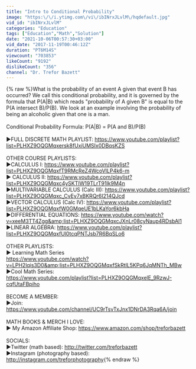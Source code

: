 ```yaml
---
title: "Intro to Conditional Probability"
image: "https:\/\/i.ytimg.com\/vi\/ibINrxJLvlM\/hqdefault.jpg"
vid_id: "ibINrxJLvlM"
categories: "Education"
tags: ["Education","Math","Solution"]
date: "2021-10-06T00:57:30+03:00"
vid_date: "2017-11-19T00:46:12Z"
duration: "PT6M14S"
viewcount: "703853"
likeCount: "9192"
dislikeCount: "356"
channel: "Dr. Trefor Bazett"
---
```

{% raw %}What is the probability of an event A given that event B has occurred? We call this conditional probability, and it is governed by the formula that P(A|B) which reads &quot;probability of A given B&quot; is equal to the P(A intersect B)/P(B). We look at an example involving the probability of being an alcoholic given that one is a man. <br /><br />Conditional Probability Formula: P(A|B) = P(A and B)/P(B) <br /><br />►FULL DISCRETE MATH PLAYLIST: <a rel="nofollow" target="blank" href="https://www.youtube.com/playlist?list=PLHXZ9OQGMqxersk8fUxiUMSIx0DBqsKZS">https://www.youtube.com/playlist?list=PLHXZ9OQGMqxersk8fUxiUMSIx0DBqsKZS</a><br /><br />OTHER COURSE PLAYLISTS:<br />►CALCULUS I: <a rel="nofollow" target="blank" href="https://www.youtube.com/playlist?list=PLHXZ9OQGMqxfT9RMcReZ4WcoVILP4k6-m">https://www.youtube.com/playlist?list=PLHXZ9OQGMqxfT9RMcReZ4WcoVILP4k6-m</a><br />► CALCULUS II: <a rel="nofollow" target="blank" href="https://www.youtube.com/playlist?list=PLHXZ9OQGMqxc4ySKTIW19TLrT91Ik9M4n">https://www.youtube.com/playlist?list=PLHXZ9OQGMqxc4ySKTIW19TLrT91Ik9M4n</a><br />►MULTIVARIABLE CALCULUS (Calc III): <a rel="nofollow" target="blank" href="https://www.youtube.com/playlist?list=PLHXZ9OQGMqxc_CvEy7xBKRQr6I214QJcd">https://www.youtube.com/playlist?list=PLHXZ9OQGMqxc_CvEy7xBKRQr6I214QJcd</a><br />►VECTOR CALCULUS (Calc IV): <a rel="nofollow" target="blank" href="https://www.youtube.com/playlist?list=PLHXZ9OQGMqxfW0GMqeUE1bLKaYor6kbHa">https://www.youtube.com/playlist?list=PLHXZ9OQGMqxfW0GMqeUE1bLKaYor6kbHa</a><br />►DIFFERENTIAL EQUATIONS: <a rel="nofollow" target="blank" href="https://www.youtube.com/watch?v=xeeM3TT4Zgg&amp;list=PLHXZ9OQGMqxcJXnLr08cyNaup4RDsbAl1">https://www.youtube.com/watch?v=xeeM3TT4Zgg&amp;list=PLHXZ9OQGMqxcJXnLr08cyNaup4RDsbAl1</a><br />►LINEAR ALGEBRA: <a rel="nofollow" target="blank" href="https://www.youtube.com/playlist?list=PLHXZ9OQGMqxfUl0tcqPNTJsb7R6BqSLo6">https://www.youtube.com/playlist?list=PLHXZ9OQGMqxfUl0tcqPNTJsb7R6BqSLo6</a><br /><br />OTHER PLAYLISTS:<br />► Learning Math Series<br /><a rel="nofollow" target="blank" href="https://www.youtube.com/watch?v=LPH2lqis3D0&amp;list=PLHXZ9OQGMqxfSkRtlL5KPq6JqMNTh_MBw">https://www.youtube.com/watch?v=LPH2lqis3D0&amp;list=PLHXZ9OQGMqxfSkRtlL5KPq6JqMNTh_MBw</a><br />►Cool Math Series:<br /><a rel="nofollow" target="blank" href="https://www.youtube.com/playlist?list=PLHXZ9OQGMqxelE_9RzwJ-cqfUtaFBpiho">https://www.youtube.com/playlist?list=PLHXZ9OQGMqxelE_9RzwJ-cqfUtaFBpiho</a><br /><br />BECOME A MEMBER:<br />►Join: <a rel="nofollow" target="blank" href="https://www.youtube.com/channel/UC9rTsvTxJnx1DNrDA3Rqa6A/join">https://www.youtube.com/channel/UC9rTsvTxJnx1DNrDA3Rqa6A/join</a><br /><br />MATH BOOKS &amp; MERCH I LOVE:<br />► My Amazon Affiliate Shop: <a rel="nofollow" target="blank" href="https://www.amazon.com/shop/treforbazett">https://www.amazon.com/shop/treforbazett</a><br /><br />SOCIALS:<br />►Twitter (math based): <a rel="nofollow" target="blank" href="http://twitter.com/treforbazett">http://twitter.com/treforbazett</a><br />►Instagram (photography based): <a rel="nofollow" target="blank" href="http://instagram.com/treforphotography">http://instagram.com/treforphotography</a>{% endraw %}

